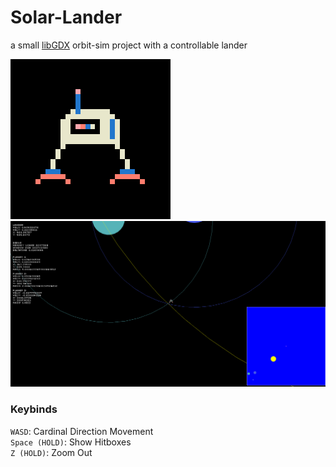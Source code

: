 # Solar-Lander
a small [libGDX](https://libgdx.com/) orbit-sim project with a controllable lander 

![](assets/preview.png)
![](assets/preview2.png)

### Keybinds
```WASD```: Cardinal Direction Movement \
```Space (HOLD)```: Show Hitboxes \
```Z (HOLD)```: Zoom Out